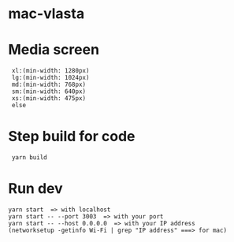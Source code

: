 # mac-vlasta

# Media screen
```
 xl:(min-width: 1280px)
 lg:(min-width: 1024px)
 md:(min-width: 768px)
 sm:(min-width: 640px)
 xs:(min-width: 475px)
 else
```

# Step build for code
```
 yarn build 
```

# Run dev
```
yarn start  => with localhost
yarn start -- --port 3003  => with your port 
yarn start -- --host 0.0.0.0  => with your IP address  
(networksetup -getinfo Wi-Fi | grep "IP address" ===> for mac)
```

